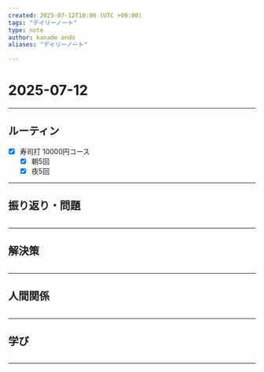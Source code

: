 ```yaml
---
created: 2025-07-12T10:00 (UTC +09:00)
tags: "デイリーノート"
type: note
author: kanade ando
aliases: "デイリーノート"

---
```


# 2025-07-12
---
## ルーティン
- [x] 寿司打 10000円コース
	- [x] 朝5回
	- [x] 夜5回
---
## 振り返り・問題
```plain text

```
---
## 解決策
```plain text

```
---
## 人間関係
```plain text

```
---
## 学び
```plain text

```
---

